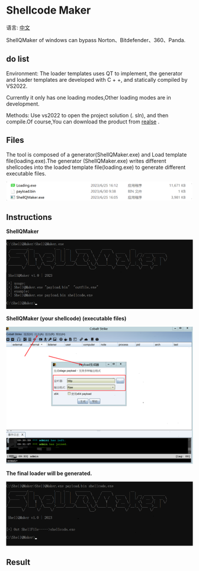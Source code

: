 # Shellcode Maker
语言: [中文](readme_cn.md)

ShellQMaker of windows can bypass Norton、Bitdefender、360、Panda.


## do list

Environment: The loader templates uses QT to implement, the generator and loader templates are developed with C + +, and statically compiled by VS2022.

Currently it only has one loading modes,Other loading modes are in development.
 
 Methods: Use vs2022 to open the project solution (. sln), and then compile.Of course,You can download the product from [realse]() .
 
## Files

  The tool is composed of a generator(ShellQMaker.exe) and Load template file(loading.exe).The generator (ShellQMaker.exe) writes different shellcodes into the loaded template file(loading.exe) to generate different executable files.

<img src="Readme/ShellQMaker-Files-001.png" alt="image-20221124160121278" style="zoom:80%;" />

## Instructions

**ShellQMaker**

![image-20221130105542851](Readme/shellQMaker-Instructions-001.png)

**ShellQMaker (your shellcode) (executable files)**

![image-20221130105542851](Readme/shellQMaker-Instructions-002.png)

**The final loader will be generated.**

![image-20221130105542851](Readme/shellQMaker-Instructions-003.png)

## Result


